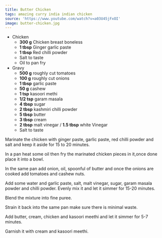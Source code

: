 ```yaml
---
title: Butter Chicken
tags: amazing curry india indian chicken
source: 'https://www.youtube.com/watch?v=a03U45jFxOI'
image: butter-chicken.jpg
---
```


- Chicken
  - **300 g** Chicken breast boneless
  - **1 tbsp** Ginger garlic paste
  - **1 tbsp** Red chilli powder
  - Salt to taste
  - Oil to pan fry
- Gravy
  - **500 g** roughly cut tomatoes
  - **100 g** roughly cut onions
  - **1 tbsp** garlic paste
  - **50 g** cashew
  - **1 tsp** kasoori methi
  - **1/2 tsp** garam masala
  - **4 tbsp** sugar
  - **2 tbsp** kashmiri chilli powder
  - **5 tbsp** butter
  - **3 tbsp** cream
  - **2 tbsp** malt vinegar / **1.5 tbsp** white Vinegar
  - Salt to taste

Marinate the chicken with ginger paste, garlic paste, red chilli powder and salt and keep it aside for 15 to 20 minutes.

In a pan heat some oil then fry the marinated chicken pieces in it,once done place it into a bowl.

In the same pan add onion, oil, spoonful of butter and once the onions are cooked add tomatoes and cashew nuts.

Add some water and garlic paste, salt, malt vinegar, sugar, garam masala powder and chilli powder. Evenly mix it and let it simmer for 15-20 minutes.

Blend the mixture into fine puree.

Strain it back into the same pan make sure there is minimal waste.

Add butter, cream, chicken and kasoori meethi and let it simmer for 5-7 minutes.

Garnish it with cream and kasoori meethi.
